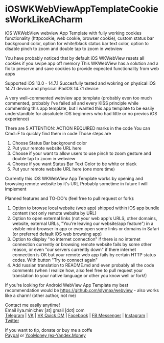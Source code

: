 # iOSWKWebViewAppTemplateCookiesWorkLikeACharm
iOS WKWebView webview App Template with fully working cookies functionality (httpcookie, web cookie, browser cookie), custom status bar background color, option for white/black status bar text color, option to disable pinch to zoom and double tap to zoom in webview

You have probably noticed that by default iOS WKWebView resets all cookies if you swipe app off memory
This WKWebView has a solution and a fix to preserve and save cookies to provide expected functionality from web apps

Supported iOS 13.0 - 14.7.1
Succesfully tested and wokring on physical iOS 14.7.1 device and physical iPadOS 14.7.1 device

A very well-commented webview app template (probably even too much commented, probably I've failed all and every KISS principle while commenting this app template, but I wanted this app template to be easily understandble for absolutele iOS beginners who had little or no previos iOS experience)

There are 5 ATTENTION: ACTION REQUIRED marks in the code
You can Cmd+F to quickly find them in code
Those steps are
1. Choose Status Bar background color
2. Put your remote website URL here
3. Choose if your want to allow users to use pinch to zoom gesture and double tap to zoom in webview
4. Choose if you want Status Bar Text Color to be white or black
5. Put your remote website URL here (one more time)

Currently this iOS WKWebView App Template works by opening and browsing remote website by it's URL
Probably sometime in future I will implement 

Planned features and TO-DO's (feel free to pull request or fork):
1. Option to browse local website (web app) shipped within iOS app bundle content (not only remote website by URL)
2. Option to open external links (not your web app's URLS, other domains, website, external URLs, "You're leaving our website/app feature") in a visible mini-browser in app or even open some links or domains in Safari (or preferred default iOS web browsing app)
3. Option to display "no internet connection" if there is no internet connection currently or browsing remote website fails by some other reason, or even "our servers currently down" if there internet connection is OK but your remote web app fails by certain HTTP status codes. With button "Try to connect again"
4. Add russian translation to README.md and even probably all the code comments (when I realize how, also feel free to pull request your translation to your native language or other you know well or fork!)

If you're looking for Android WebView App Template my best recommendation would be https://github.com/slymax/webview - also works like a charm! (other author, not me)

Contact me easily anytime!  
Email ilya.minichev [at] gmail [dot] com  
[Telegram](https://t.me/ilyaminichev) | [VK](https://vk.com/ilyaminichev) | [VK Quick DM](https://vk.me/ilyaminichev) | [Facebook](https://facebook.com/ilyaminichev) | [FB Messenger](https://m.me/ilyaminichev) | [Instagram](https://instagram.com/ilyaminichev) | [Twitter](http://twitter.com/ilyaminichev)

If you want to tip, donate or buy me a coffe  
[Paypal](https://paypal.me/ilyaminichev/) or [YooMoney (ex-Yandex.Money](https://yoomoney.ru/to/41001860338656) 
